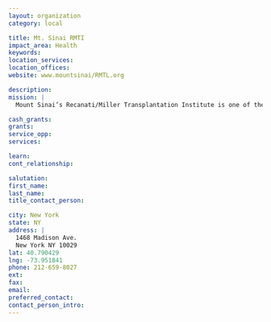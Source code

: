 ```yaml
---
layout: organization
category: local

title: Mt. Sinai RMTI
impact_area: Health
keywords: 
location_services: 
location_offices: 
website: www.mountsinai/RMTL.org

description: 
mission: |
  Mount Sinai’s Recanati/Miller Transplantation Institute is one of the largest adult and pediatric abdominal transplant centers in the world. Our distinguished team treats and supports patients with end-stage kidney, liver, pancreas, and intestinal diseases every step of the way in the transplant process, including pre- and post-surgical care. We also have one of the largest living donor programs in the United States. 

cash_grants: 
grants: 
service_opp: 
services: 

learn: 
cont_relationship: 

salutation: 
first_name: 
last_name: 
title_contact_person: 

city: New York
state: NY
address: |
  1468 Madison Ave.     
  New York NY 10029
lat: 40.790429
lng: -73.951841
phone: 212-659-8027
ext: 
fax: 
email: 
preferred_contact: 
contact_person_intro: 
---
```

